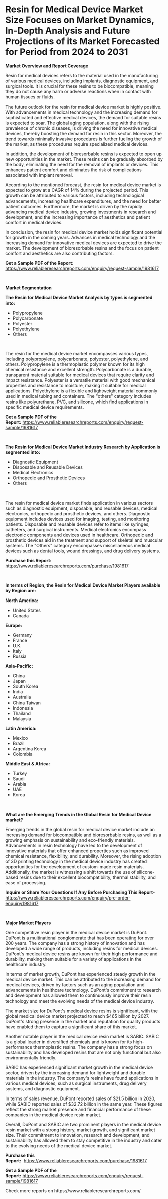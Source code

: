 <p><h1>Resin for Medical Device Market Size Focuses on Market Dynamics, In-Depth Analysis and Future Projections of its Market Forecasted for Period from 2024 to 2031</h1></p><p><strong>Market Overview and Report Coverage</strong></p>
<p><p>Resin for medical devices refers to the material used in the manufacturing of various medical devices, including implants, diagnostic equipment, and surgical tools. It is crucial for these resins to be biocompatible, meaning they do not cause any harm or adverse reactions when in contact with human tissues or fluids.</p><p>The future outlook for the resin for medical device market is highly positive. With advancements in medical technology and the increasing demand for sophisticated and effective medical devices, the demand for suitable resins is expected to soar. The global aging population, along with the rising prevalence of chronic diseases, is driving the need for innovative medical devices, thereby boosting the demand for resin in this sector. Moreover, the trend towards minimally invasive procedures is further fueling the growth of the market, as these procedures require specialized medical devices.</p><p>In addition, the development of bioresorbable resins is expected to open up new opportunities in the market. These resins can be gradually absorbed by the body, eliminating the need for the removal of implants or devices. This enhances patient comfort and eliminates the risk of complications associated with implant removal.</p><p>According to the mentioned forecast, the resin for medical device market is expected to grow at a CAGR of 14% during the projected period. This growth can be attributed to various factors, including technological advancements, increasing healthcare expenditures, and the need for better patient outcomes. Furthermore, the market is driven by the rapidly advancing medical device industry, growing investments in research and development, and the increasing importance of aesthetics and patient comfort in medical devices.</p><p>In conclusion, the resin for medical device market holds significant potential for growth in the coming years. Advances in medical technology and the increasing demand for innovative medical devices are expected to drive the market. The development of bioresorbable resins and the focus on patient comfort and aesthetics are also contributing factors.</p></p>
<p><strong>Get a Sample PDF of the Report:</strong> <a href="https://www.reliableresearchreports.com/enquiry/request-sample/1981617">https://www.reliableresearchreports.com/enquiry/request-sample/1981617</a></p>
<p>&nbsp;</p>
<p><strong>Market Segmentation</strong></p>
<p><strong>The Resin for Medical Device Market Analysis by types is segmented into:</strong></p>
<p><ul><li>Polypropylene</li><li>Polycarbonate</li><li>Polyester</li><li>Polyethylene</li><li>Others</li></ul></p>
<p>&nbsp;</p>
<p><p>The resin for the medical device market encompasses various types, including polypropylene, polycarbonate, polyester, polyethylene, and others. Polypropylene is a thermoplastic polymer known for its high chemical resistance and excellent strength. Polycarbonate is a durable, transparent material suitable for medical devices that require clarity and impact resistance. Polyester is a versatile material with good mechanical properties and resistance to moisture, making it suitable for medical applications. Polyethylene is a flexible and lightweight material commonly used in medical tubing and containers. The "others" category includes resins like polyurethane, PVC, and silicone, which find applications in specific medical device requirements.</p></p>
<p><strong>Get a Sample PDF of the Report:</strong>&nbsp;<a href="https://www.reliableresearchreports.com/enquiry/request-sample/1981617">https://www.reliableresearchreports.com/enquiry/request-sample/1981617</a></p>
<p>&nbsp;</p>
<p><strong>The Resin for Medical Device Market Industry Research by Application is segmented into:</strong></p>
<p><ul><li>Diagnostic Equipment</li><li>Disposable and Reusable Devices</li><li>Medical Electronics</li><li>Orthopedic and Prosthetic Devices</li><li>Others</li></ul></p>
<p>&nbsp;</p>
<p><p>The resin for medical device market finds application in various sectors such as diagnostic equipment, disposable, and reusable devices, medical electronics, orthopedic and prosthetic devices, and others. Diagnostic equipment includes devices used for imaging, testing, and monitoring patients. Disposable and reusable devices refer to items like syringes, catheters, and surgical instruments. Medical electronics encompass electronic components and devices used in healthcare. Orthopedic and prosthetic devices aid in the treatment and support of skeletal and muscular systems. The "Others" category encompasses miscellaneous medical devices such as dental tools, wound dressings, and drug delivery systems.</p></p>
<p><strong>Purchase this Report:</strong>&nbsp; <a href="https://www.reliableresearchreports.com/purchase/1981617">https://www.reliableresearchreports.com/purchase/1981617</a></p>
<p>&nbsp;</p>
<p><strong>In terms of Region, the Resin for Medical Device Market Players available by Region are:</strong></p>
<p>
    <p> <strong> North America: </strong>
        <ul>
            <li>United States</li>
            <li>Canada</li>
        </ul>
        </p> 
    <p> <strong> Europe: </strong>
        <ul>
            <li>Germany</li>
            <li>France</li>
            <li>U.K.</li>
            <li>Italy</li>
            <li>Russia</li>
        </ul>
        </p> 
    <p> <strong> Asia-Pacific: </strong>
        <ul>
            <li>China</li>
            <li>Japan</li>
            <li>South Korea</li>
            <li>India</li>
            <li>Australia</li>
            <li>China Taiwan</li>
            <li>Indonesia</li>
            <li>Thailand</li>
            <li>Malaysia</li>
        </ul>
        </p> 
    <p> <strong> Latin America: </strong>
        <ul>
            <li>Mexico</li>
            <li>Brazil</li>
            <li>Argentina Korea</li>
            <li>Colombia</li>
        </ul>
        </p> 
    <p> <strong> Middle East & Africa: </strong>
        <ul>
            <li>Turkey</li>
            <li>Saudi</li>
            <li>Arabia</li>
            <li>UAE</li>
            <li>Korea</li>
        </ul>
    </p>
    </p>
<p>&nbsp;</p>
<p><strong>What are the Emerging Trends in the Global Resin for Medical Device market?</strong></p>
<p><p>Emerging trends in the global resin for medical device market include an increasing demand for biocompatible and bioresorbable resins, as well as a growing emphasis on sustainability and eco-friendly materials. Advancements in resin technology have led to the development of innovative materials that offer enhanced properties such as improved chemical resistance, flexibility, and durability. Moreover, the rising adoption of 3D printing technology in the medical device industry has created opportunities for the development of custom-made resin materials. Additionally, the market is witnessing a shift towards the use of silicone-based resins due to their excellent biocompatibility, thermal stability, and ease of processing.</p></p>
<p><strong>Inquire or Share Your Questions If Any Before Purchasing This Report</strong>- <a href="https://www.reliableresearchreports.com/enquiry/pre-order-enquiry/1981617">https://www.reliableresearchreports.com/enquiry/pre-order-enquiry/1981617</a></p>
<p>&nbsp;</p>
<p><strong>Major Market Players</strong></p>
<p><p>One competitive resin player in the medical device market is DuPont. DuPont is a multinational conglomerate that has been operating for over 200 years. The company has a strong history of innovation and has developed a wide range of products, including resins for medical devices. DuPont's medical device resins are known for their high performance and durability, making them suitable for a variety of applications in the healthcare industry.</p><p>In terms of market growth, DuPont has experienced steady growth in the medical device market. This can be attributed to the increasing demand for medical devices, driven by factors such as an aging population and advancements in healthcare technology. DuPont's commitment to research and development has allowed them to continuously improve their resin technology and meet the evolving needs of the medical device industry.</p><p>The market size for DuPont's medical device resins is significant, with the global medical device market projected to reach $465 billion by 2027. DuPont's strong presence in the market and reputation for quality products have enabled them to capture a significant share of this market.</p><p>Another notable player in the medical device resin market is SABIC. SABIC is a global leader in diversified chemicals and is known for its high-performance thermoplastic resins. The company has a strong focus on sustainability and has developed resins that are not only functional but also environmentally friendly.</p><p>SABIC has experienced significant market growth in the medical device sector, driven by the increasing demand for lightweight and durable materials in the industry. The company's resins have found applications in various medical devices, such as surgical instruments, drug delivery systems, and diagnostic equipment.</p><p>In terms of sales revenue, DuPont reported sales of $21.5 billion in 2020, while SABIC reported sales of $32.72 billion in the same year. These figures reflect the strong market presence and financial performance of these companies in the medical device resin market.</p><p>Overall, DuPont and SABIC are two prominent players in the medical device resin market with a strong history, market growth, and significant market size. Their commitment to innovation, research and development, and sustainability has allowed them to stay competitive in the industry and cater to the evolving needs of the medical device market.</p></p>
<p><strong>Purchase this Report:</strong>&nbsp;&nbsp;<a href="https://www.reliableresearchreports.com/purchase/1981617">https://www.reliableresearchreports.com/purchase/1981617</a></p>
<p></p>
<p><strong>Get a Sample PDF of the Report:</strong>&nbsp;<a href="https://www.reliableresearchreports.com/enquiry/request-sample/1981617">https://www.reliableresearchreports.com/enquiry/request-sample/1981617</a></p>
<p>Check more reports on https://www.reliableresearchreports.com/</p>